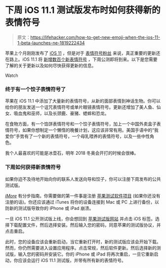 # 下周 iOS 11.1 测试版发布时如何获得新的表情符号

> 原文：<https://lifehacker.com/how-to-get-new-emoji-when-the-ios-11-1-beta-launches-ne-1819222434>

苹果上个月刚刚发布了 [iOS 11](https://lifehacker.com/all-the-features-you-need-to-know-about-in-ios-11-1818714209) ，但是对于 [表情符号粉丝](https://lifehacker.com/you-can-now-buy-a-novelty-emoji-friendly-domain-1797858058) 来说，真正重要的更新还在路上。iOS 11.1 将 [新增数百个新表情符号](https://beta.apple.com/sp/betaprogram/) ，下周公测即将到来。以下是您需要了解的关于更新以及如何尽快获得更新的信息。

Watch

### 终于有一个饺子表情符号了

苹果在 iOS 11.1 中添加了大量新的表情符号，从新的面部表情到神话生物。你可以给你的朋友发送一个诅咒表情符号或单片眼镜表情符号。更新还增加了美人鱼、仙女、吸血鬼和巫师，以及长颈鹿、豪猪、蟋蟀和恐龙。

在食物方面，有一个馅饼表情符号和一个饺子表情符号，加上一个中国外卖盒子表情符号，如果你想制定一个懒惰的晚餐计划，这应该非常有用。美国手语中的“我爱你”手势有了一个新的表情符号，一个母乳喂养的表情符号，以及一些中性角色。

我个人最喜欢的可能是冰壶石，明年 2018 冬奥会开打的时候会很棒。

### 下周如何获得新表情符号

如果你迫不及待地开始向你的联系人发送向导和饺子，你可以注册下周发布的公共测试版。

[*iMore*](https://www.imore.com/how-download-ios-11-public-beta-1-your-iphone-or-ipad) 有分步指南。你需要做的第一件事是注册 [苹果测试软件项目](https://beta.apple.com/sp/betaprogram/) (如果你还没有注册的话)。你还应该通过 iTunes 将你的设备连接到 Mac 或 PC 上进行备份，以防新的测试版导致你的 iPhone 或 iPad 崩溃。

一旦 iOS 11.1 公开测试版上线，你会想回到 [苹果测试版网站](https://beta.apple.com/sp/betaprogram/) 并点击 iOS 标签。选择下载配置文件，然后选择安装。然后输入您的密码，同意苹果的测试版协议，并点击重启。

此时，您的设备应该会重新启动，当它重新打开时，新的测试版应该会开始下载。然而，你仍然需要进入设置应用程序。点击常规，然后软件更新。然后选择新的测试版，输入您的密码并安装它。你的 iPhone 或 iPad 将再次重启，一旦它重新启动，你应该会运行 iOS 11.1 测试版，并带有所有新的表情符号。